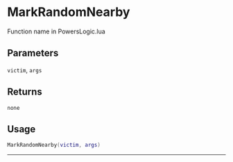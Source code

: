 # MarkRandomNearby
Function name in PowersLogic.lua
## Parameters
`victim`, `args`
## Returns
`none`
## Usage
```lua
MarkRandomNearby(victim, args)
```
---
